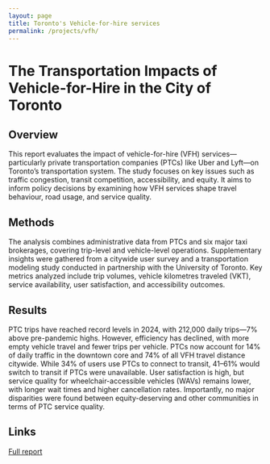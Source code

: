 ```yaml
---
layout: page
title: Toronto's Vehicle-for-hire services
permalink: /projects/vfh/
---
```


# The Transportation Impacts of Vehicle-for-Hire in the City of Toronto

## Overview
This report evaluates the impact of vehicle-for-hire (VFH) services—particularly private transportation companies (PTCs) like Uber and Lyft—on Toronto’s transportation system. The study focuses on key issues such as traffic congestion, transit competition, accessibility, and equity. It aims to inform policy decisions by examining how VFH services shape travel behaviour, road usage, and service quality.

## Methods
The analysis combines administrative data from PTCs and six major taxi brokerages, covering trip-level and vehicle-level operations. Supplementary insights were gathered from a citywide user survey and a transportation modeling study conducted in partnership with the University of Toronto. Key metrics analyzed include trip volumes, vehicle kilometres traveled (VKT), service availability, user satisfaction, and accessibility outcomes.

## Results
PTC trips have reached record levels in 2024, with 212,000 daily trips—7% above pre-pandemic highs. However, efficiency has declined, with more empty vehicle travel and fewer trips per vehicle. PTCs now account for 14% of daily traffic in the downtown core and 74% of all VFH travel distance citywide. While 34% of users use PTCs to connect to transit, 41–61% would switch to transit if PTCs were unavailable. User satisfaction is high, but service quality for wheelchair-accessible vehicles (WAVs) remains lower, with longer wait times and higher cancellation rates. Importantly, no major disparities were found between equity-deserving and other communities in terms of PTC service quality.

## Links
[Full report](https://www.toronto.ca/services-payments/streets-parking-transportation/road-safety/big-data-innovation-team/)